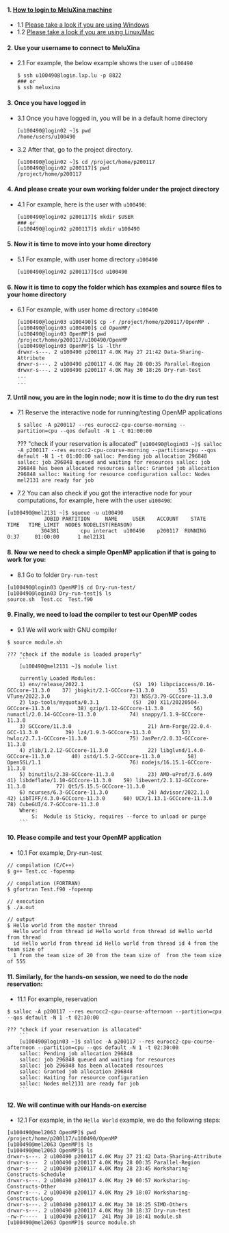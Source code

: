 #### 1. [How to login to MeluXina machine](https://docs.lxp.lu/first-steps/quick_start/)
- 1.1 [Please take a look if you are using Windows](https://docs.lxp.lu/first-steps/connecting/)
- 1.2 [Please take a look if you are using Linux/Mac](https://docs.lxp.lu/first-steps/connecting/)

#### 2. Use your username to connect to MeluXina
- 2.1 For example, the below example shows the user of `u100490` 
  ```
  $ ssh u100490@login.lxp.lu -p 8822
  ### or
  $ ssh meluxina 
  ```
#### 3. Once you have logged in
- 3.1 Once you have logged in, you will be in a default home directory 
  ```
  [u100490@login02 ~]$ pwd
  /home/users/u100490
  ```
- 3.2 After that, go to the project directory.
  ```
  [u100490@login02 ~]$ cd /project/home/p200117
  [u100490@login02 p200117]$ pwd
  /project/home/p200117
  ```
  
#### 4. And please create your own working folder under the project directory
- 4.1 For example, here is the user with `u100490`:
  ```
  [u100490@login02 p200117]$ mkdir $USER
  ### or 
  [u100490@login02 p200117]$ mkdir u100490  
  ```
#### 5. Now it is time to move into your home directory
- 5.1 For example, with user home directory `u100490` 
  ```
  [u100490@login02 p200117]$cd u100490
  ```

#### 6. Now it is time to copy the folder which has examples and source files to your home directory
- 6.1 For example, with user home directory `u100490`
  ```
  [u100490@login03 u100490]$ cp -r /project/home/p200117/OpenMP .
  [u100490@login03 u100490]$ cd OpenMP/
  [u100490@login03 OpenMP]$ pwd
  /project/home/p200117/u100490/OpenMP
  [u100490@login03 OpenMP]$ ls -lthr
  drwxr-s---. 2 u100490 p200117 4.0K May 27 21:42 Data-Sharing-Attribute
  drwxr-s---. 2 u100490 p200117 4.0K May 28 00:35 Parallel-Region
  drwxr-s---. 2 u100490 p200117 4.0K May 30 18:26 Dry-run-test
  ...
  ...
  ```
#### 7. Until now, you are in the login node; now it is time to do the dry run test
- 7.1 Reserve the interactive node for running/testing OpenMP applications 
  ```
  $ salloc -A p200117 --res eurocc2-cpu-course-morning --partition=cpu --qos default -N 1 -t 01:00:00
  ```
  
    ??? "check if your reservation is allocated"
        ```
        [u100490@login03 ~]$ salloc -A p200117 --res eurocc2-cpu-course-morning --partition=cpu --qos default -N 1 -t 01:00:00
        salloc: Pending job allocation 296848
        salloc: job 296848 queued and waiting for resources
        salloc: job 296848 has been allocated resources
        salloc: Granted job allocation 296848
        salloc: Waiting for resource configuration
        salloc: Nodes mel2131 are ready for job
        ```
        
 - 7.2 You can also check if you got the interactive node for your computations, for example, here with the user `u100490`:
 ```
 [u100490@mel2131 ~]$ squeue -u u100490
             JOBID PARTITION     NAME     USER    ACCOUNT    STATE       TIME   TIME_LIMIT  NODES NODELIST(REASON)
            304381       cpu interact  u100490    p200117  RUNNING       0:37     01:00:00      1 mel2131
 ```

#### 8. Now we need to check a simple OpenMP application if that is going to work for you:
 - 8.1 Go to folder `Dry-run-test`
```
[u100490@login03 OpenMP]$ cd Dry-run-test/
[u100490@login03 Dry-run-test]$ ls 
source.sh  Test.cc  Test.f90
```

#### 9. Finally, we need to load the compiler to test our OpenMP codes
 - 9.1 We will work with GNU compiler
 ```
 $ source module.sh
 ```

    ??? "check if the module is loaded properly"
        ```
        [u100490@mel2131 ~]$ module list
 
        currently Loaded Modules:
        1) env/release/2022.1                (S)  19) libpciaccess/0.16-GCCcore-11.3.0    37) jbigkit/2.1-GCCcore-11.3.0        55) VTune/2022.3.0                          73) NSS/3.79-GCCcore-11.3.0
        2) lxp-tools/myquota/0.3.1           (S)  20) X11/20220504-GCCcore-11.3.0         38) gzip/1.12-GCCcore-11.3.0          56) numactl/2.0.14-GCCcore-11.3.0           74) snappy/1.1.9-GCCcore-11.3.0
        3) GCCcore/11.3.0                         21) Arm-Forge/22.0.4-GCC-11.3.0         39) lz4/1.9.3-GCCcore-11.3.0          57) hwloc/2.7.1-GCCcore-11.3.0              75) JasPer/2.0.33-GCCcore-11.3.0
        4) zlib/1.2.12-GCCcore-11.3.0             22) libglvnd/1.4.0-GCCcore-11.3.0       40) zstd/1.5.2-GCCcore-11.3.0         58) OpenSSL/1.1                             76) nodejs/16.15.1-GCCcore-11.3.0
        5) binutils/2.38-GCCcore-11.3.0           23) AMD-uProf/3.6.449                   41) libdeflate/1.10-GCCcore-11.3.0    59) libevent/2.1.12-GCCcore-11.3.0          77) Qt5/5.15.5-GCCcore-11.3.0
        6) ncurses/6.3-GCCcore-11.3.0             24) Advisor/2022.1.0                    42) LibTIFF/4.3.0-GCCcore-11.3.0      60) UCX/1.13.1-GCCcore-11.3.0               78) CubeGUI/4.7-GCCcore-11.3.0
        Where:
            S:  Module is Sticky, requires --force to unload or purge
        ```


#### 10. Please compile and test your OpenMP application 
 - 10.1 For example, Dry-run-test
 ```
 // compilation (C/C++)
 $ g++ Test.cc -fopenmp

 // compilation (FORTRAN)
 $ gfortran Test.f90 -fopenmp

 // execution
 $ ./a.out

 // output
 $ Hello world from the master thread 
   Hello world from thread id Hello world from thread id Hello world from thread 
   id Hello world from thread id Hello world from thread id 4 from the team size of 
   1 from the team size of 20 from the team size of  from the team size of 555
 ```

#### 11. Similarly, for the hands-on session, we need to do the node reservation:
 - 11.1 For example, reservation
  ```
  $ salloc -A p200117 --res eurocc2-cpu-course-afternoon --partition=cpu --qos default -N 1 -t 02:30:00
  ```
  
    ??? "check if your reservation is allocated"
        ```
        [u100490@login03 ~]$ salloc -A p200117 --res eurocc2-cpu-course-afternoon --partition=cpu --qos default -N 1 -t 02:30:00
        salloc: Pending job allocation 296848
        salloc: job 296848 queued and waiting for resources
        salloc: job 296848 has been allocated resources
        salloc: Granted job allocation 296848
        salloc: Waiting for resource configuration
        salloc: Nodes mel2131 are ready for job
        ```

#### 12. We will continue with our Hands-on exercise
 - 12.1 For example, in the `Hello World` example, we do the following steps:

```
[u100490@mel2063 OpenMP]$ pwd
/project/home/p200117/u100490/OpenMP
[u100490@mel2063 OpenMP]$ ls
[u100490@mel2063 OpenMP]$ ls
drwxr-s---. 2 u100490 p200117 4.0K May 27 21:42 Data-Sharing-Attribute
drwxr-s---  2 u100490 p200117 4.0K May 28 00:35 Parallel-Region
drwxr-s---  2 u100490 p200117 4.0K May 28 23:45 Worksharing-Constructs-Schedule
drwxr-s---. 2 u100490 p200117 4.0K May 29 00:57 Worksharing-Constructs-Other
drwxr-s---. 2 u100490 p200117 4.0K May 29 18:07 Worksharing-Constructs-Loop
drwxr-s---. 2 u100490 p200117 4.0K May 30 18:25 SIMD-Others
drwxr-s---. 2 u100490 p200117 4.0K May 30 18:37 Dry-run-test
-rw-r-----  1 u100490 p200117  241 May 30 18:41 module.sh
[u100490@mel2063 OpenMP]$ source module.sh
```
